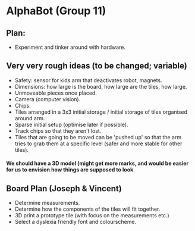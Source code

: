 # AlphaBot (Group 11)

## Plan:
* Experiment and tinker around with hardware.

## Very very rough ideas (to be changed; variable)
* Safety: sensor for kids arm that deactivates robot, magnets.
* Dimensions: how large is the board, how large are the tiles, how large.
* Unmoveable pieces once placed.
* Camera (computer vision).
* Chips.
* Tiles arranged in a 3x3 initial storage / initial storage of tiles organised around arm.
* Sparse initial setup (optimise later if possible).
* Track chips so that they aren't lost.
* Tiles that are going to be moved can be 'pushed up' so that the arm tries to grab them at a specific level (safer and more stable for other tiles).

#### We should have a 3D model (might get more marks, and would be easier for us to envision how things are supposed to look

## Board Plan (Joseph & Vincent)
* Determine measurements.
* Determine how the components of the tiles will fit together.
* 3D print a prototype tile (with focus on the measurements etc.)
* Select a dyslexia friendly font and colourscheme.
